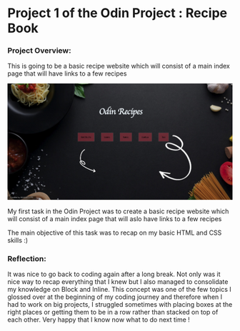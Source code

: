# Project 1 of the Odin Project : Recipe Book 


### Project Overview: 

<p> This is going to be a basic recipe website which will consist of a main index page that will have links to a few recipes </p>

![HomePage, RecipeWebsite](/images/Screenshot%201.png)

<p> My first task in the Odin Project was to create a basic recipe website which will consist of a main index page that will aslo have links to a few recipes 

<p> The main objective of this task was to recap on my basic HTML and CSS skills :) <p>




### Reflection:

<p> It was nice to go back to coding again after a long break. Not only was it nice way to recap everything that I knew but I also managed to consolidate my knowledge on Block and Inline. This concept was one of the few topics I glossed over at the beginning of my coding journey and therefore when I had to work on big projects, I struggled sometimes with placing boxes at the right places or getting them to be in a row rather than stacked on top of each other. Very happy that I know now what to do next time !  <p>
